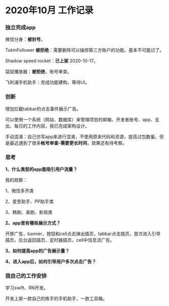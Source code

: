 # 2020年10月 工作记录

### 独立完成app

微信分身：**被封号**。

TokInFollower  **被拒绝**：需要删除可以操控第三方账户的功能，基本不可能过了。

Shadow speed rocket：**已上架** 2020-10-17。

袋鼠播放器：**被拒绝**，账号审查。

飞利浦手机助手：完成功能建构，等待UI。

### 创新

增加拦截tabbar的点击事件展示广告。

可以使用一个系统（网站、数据库）来管理项目的邮箱、开发者账号、app、支出、每日的工作内容，我已完成架构设计。

手动混淆：自己仿写app来进行混淆，不使用原来代码和资源，提高过包数量。但是最近遇到了很多**帐号审查-需要更长时间**，效果还有待考察。

### 思考

**1、什么类型的app能吸引用户流量？**

我的观察：

1、微信多开类

2、爱思助手、PP助手类

3、韩剧、美剧、影视类

**2、app里有哪些展示方式？**

开屏广告，banner，按钮和cell点击弹出插页，tabbar点击插页，首次进入引导插页，后台返回插页，定时器插页，cell中信息流广告。

**3、如何提高app的广告展示量？**

**4、进入app后，如何引导用户多次点击广告？**

### 我自己的工作安排

学习swift、RN开发。

开发上架一款自己的练手的手机助手，一款工具箱。

